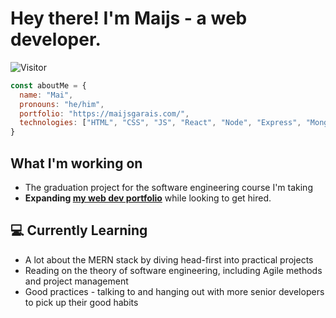 # Hey there! I'm Maijs - a web developer.

![Visitor](https://visitor-badge.laobi.icu/badge?page_id=mai-soup.mai-soup)

```javascript
const aboutMe = {
  name: "Mai",
  pronouns: "he/him",
  portfolio: "https://maijsgarais.com/",
  technologies: ["HTML", "CSS", "JS", "React", "Node", "Express", "MongoDB", "Bootstrap", "Tailwind", ...others]
}
```

## What I'm working on

* The graduation project for the software engineering course I'm taking
* **Expanding [my web dev portfolio](https://maijsgarais.com/)** while looking to get hired.

## 💻 Currently Learning

* A lot about the MERN stack by diving head-first into practical projects
* Reading on the theory of software engineering, including Agile methods and project management
* Good practices - talking to and hanging out with more senior developers to pick up their good habits
